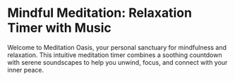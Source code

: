 # Mindful Meditation: Relaxation Timer with Music
Welcome to Meditation Oasis, your personal sanctuary for mindfulness and relaxation. This intuitive meditation timer combines a soothing countdown with serene soundscapes to help you unwind, focus, and connect with your inner peace.

